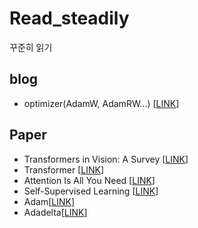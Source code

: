 # Read_steadily
꾸준히 읽기

## blog
- optimizer(AdamW, AdamRW...) [[LINK](https://hiddenbeginner.github.io/deeplearning/paperreview/2019/12/29/paper_review_AdamW.html)]

## Paper
- Transformers in Vision: A Survey [[LINK](https://arxiv.org/abs/2101.01169)]
- Transformer [[LINK](https://paperswithcode.com/method/transformer)]
- Attention Is All You Need [[LINK](https://paperswithcode.com/paper/attention-is-all-you-need)]
- Self-Supervised Learning [[LINK](https://paperswithcode.com/task/self-supervised-learning)]
- Adam[[LINK](https://arxiv.org/abs/1412.6980)]
- Adadelta[[LINK](https://arxiv.org/abs/1212.5701)]
